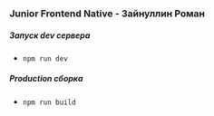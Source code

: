 ### Junior Frontend Native - Зайнуллин Роман

##### Запуск dev сервера
- `npm run dev`

##### Production сборка
- `npm run build`